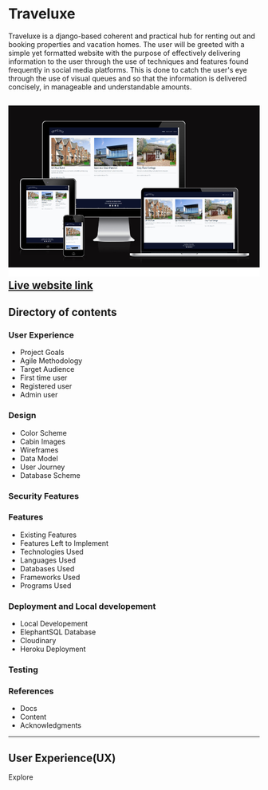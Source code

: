 # Traveluxe
Traveluxe is a django-based coherent and practical hub for renting out and booking properties and vacation homes. The user will be greeted with a simple yet formatted website with the purpose of effectively delivering information to the user through the use of techniques and features found frequently in social media platforms. This is done to catch the user's eye through the use of visual queues and so that the information is delivered concisely, in manageable and understandable amounts.

![Responsive](md_images/responsive.png)
[Live website link](https://traveluxe2-d0488e7a8b6f.herokuapp.com/)
---

## Directory of contents

### User Experience
* Project Goals
* Agile Methodology
* Target Audience
* First time user
* Registered user
* Admin user
### Design
* Color Scheme
* Cabin Images
* Wireframes
* Data Model
* User Journey
* Database Scheme
### Security Features
### Features
* Existing Features
* Features Left to Implement
* Technologies Used
* Languages Used
* Databases Used
* Frameworks Used
* Programs Used
### Deployment and Local developement
* Local Developement
* ElephantSQL Database
* Cloudinary
* Heroku Deployment
### Testing
### References
* Docs
* Content
* Acknowledgments
---

## User Experience(UX)

Explore 